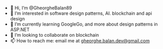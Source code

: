 - 👋 Hi, I’m @GheorgheBalan89
- 👀 I’m interested in software design patterns, AI. blockchain and api design
- 🌱 I’m currently learning GoogleGo, and more about design patterns in ASP.NET   
- 💞️ I’m looking to collaborate on blockchain 
- 📫 How to reach me: email me at gheorghe.balan.dev@gmail.com

<!---
GheorgheBalan89/GheorgheBalan89 is a ✨ special ✨ repository because its `README.md` (this file) appears on your GitHub profile.
You can click the Preview link to take a look at your changes.
--->
